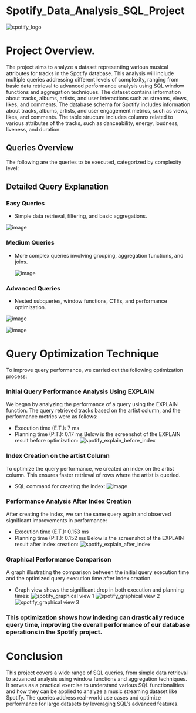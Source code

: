 # Spotify_Data_Analysis_SQL_Project
![spotify_logo](https://github.com/user-attachments/assets/f37d406b-349d-42c0-abec-dce6779c27f9)

# Project Overview.
The project aims to analyze a dataset representing various musical attributes for tracks in the Spotify database. This analysis will include multiple queries addressing different levels of complexity, ranging from basic data retrieval to advanced performance analysis using SQL window functions and aggregation techniques. The dataset contains information about tracks, albums, artists, and user interactions such as streams, views, likes, and comments.
The database schema for Spotify includes information about tracks, albums, artists, and user engagement metrics, such as views, likes, and comments. The table structure includes columns related to various attributes of the tracks, such as danceability, energy, loudness, liveness, and duration.
## Queries Overview
The following are the queries to be executed, categorized by complexity level:

## Detailed Query Explanation

### Easy Queries
* Simple data retrieval, filtering, and basic aggregations.

![image](https://github.com/user-attachments/assets/70a41dcd-9341-4949-8458-cd45662dfd4f)

### Medium Queries
* More complex queries involving grouping, aggregation functions, and joins.

  ![image](https://github.com/user-attachments/assets/cb4efc6c-2624-4272-ac92-3730faa97d73)

### Advanced Queries
* Nested subqueries, window functions, CTEs, and performance optimization.

![image](https://github.com/user-attachments/assets/f6d2997f-3cc8-42be-8347-24762e5cdd06)

![image](https://github.com/user-attachments/assets/9d799b28-7aa7-4df2-b562-4a4237047403)

# Query Optimization Technique
To improve query performance, we carried out the following optimization process:

### Initial Query Performance Analysis Using EXPLAIN
We began by analyzing the performance of a query using the EXPLAIN function.
The query retrieved tracks based on the artist column, and the performance metrics were as follows:
* Execution time (E.T.): 7 ms
* Planning time (P.T.): 0.17 ms
Below is the screenshot of the EXPLAIN result before optimization:
![spotify_explain_before_index](https://github.com/user-attachments/assets/67938942-4cf0-4b62-b53a-fe721f3021ee)

### Index Creation on the artist Column
To optimize the query performance, we created an index on the artist column. This ensures faster retrieval of rows where the artist is queried.
* SQL command for creating the index:
![image](https://github.com/user-attachments/assets/4d0fcd0d-61b2-4934-a8d5-26e856db67ae)

### Performance Analysis After Index Creation
After creating the index, we ran the same query again and observed significant improvements in performance:
* Execution time (E.T.): 0.153 ms
* Planning time (P.T.): 0.152 ms
Below is the screenshot of the EXPLAIN result after index creation:
![spotify_explain_after_index](https://github.com/user-attachments/assets/e669c41f-13f0-40f9-82d6-2fbfa1e13395)

### Graphical Performance Comparison
A graph illustrating the comparison between the initial query execution time and the optimized query execution time after index creation.
* Graph view shows the significant drop in both execution and planning times:
  ![spotify_graphical view 1](https://github.com/user-attachments/assets/19d732c3-e6af-478f-a9b1-a55c24be50d1)
  ![spotify_graphical view 2](https://github.com/user-attachments/assets/10263d1f-edac-4000-b26a-9449a08b659b)
  ![spotify_graphical view 3](https://github.com/user-attachments/assets/2d692ce7-acdd-4885-b43b-3666d49855bb)

### This optimization shows how indexing can drastically reduce query time, improving the overall performance of our database operations in the Spotify project.
# Conclusion
This project covers a wide range of SQL queries, from simple data retrieval to advanced analysis using window functions and aggregation techniques. It serves as a practical exercise to understand various SQL functionalities and how they can be applied to analyze a music streaming dataset like Spotify. The queries address real-world use cases and optimize performance for large datasets by leveraging SQL’s advanced features.








